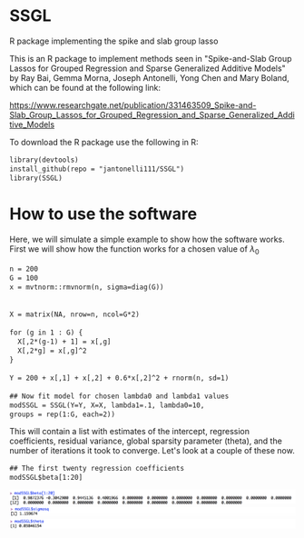 # SSGL
R package implementing the spike and slab group lasso

This is an R package to implement methods seen in "Spike-and-Slab Group Lassos for Grouped Regression and Sparse Generalized Additive Models" by Ray Bai, Gemma Morna, Joseph Antonelli, Yong Chen and Mary Boland, which can be found at the following link:

https://www.researchgate.net/publication/331463509_Spike-and-Slab_Group_Lassos_for_Grouped_Regression_and_Sparse_Generalized_Additive_Models

To download the R package use the following in R:

```
library(devtools)
install_github(repo = "jantonelli111/SSGL")
library(SSGL)
```

# How to use the software

Here, we will simulate a simple example to show how the software works. First we will show how the function works for a chosen value of $\lambda_0$

```{r, eval=FALSE}
n = 200
G = 100
x = mvtnorm::rmvnorm(n, sigma=diag(G))


X = matrix(NA, nrow=n, ncol=G*2)

for (g in 1 : G) {
  X[,2*(g-1) + 1] = x[,g]
  X[,2*g] = x[,g]^2
}

Y = 200 + x[,1] + x[,2] + 0.6*x[,2]^2 + rnorm(n, sd=1)

## Now fit model for chosen lambda0 and lambda1 values
modSSGL = SSGL(Y=Y, X=X, lambda1=.1, lambda0=10, 
groups = rep(1:G, each=2))

```

This will contain a list with estimates of the intercept, regression coefficients, residual variance, global sparsity parameter (theta), and the number of iterations it took to converge. Let's look at a couple of these now.

```{r, eval=FALSE}
## The first twenty regression coefficients
modSSGL$beta[1:20]
```

![Alt text](images/beta.png)
![Alt text](images/sigmasq.png)
![Alt text](images/theta.png)
